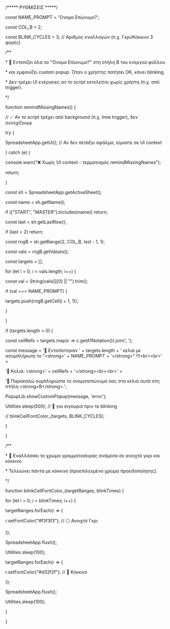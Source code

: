/\*\*\*\*\* ΡΥΘΜΙΣΕΙΣ \*\*\*\*\*/

const NAME_PROMPT = 'Όνομα Επώνυμο?';

const COL_B = 2;

const BLINK_CYCLES = 3; // Αριθμός εναλλαγών (π.χ. Γκρι/Κόκκινο 3 φορές)

/\*\*

\* 📌 Εντοπίζει όλα τα "Όνομα Επώνυμο?" στη στήλη B του ενεργού φύλλου

\* και εμφανίζει custom popup. Όταν ο χρήστης πατήσει OK, κάνει blinking.

\* Δεν τρέχει UI ενέργειες αν το script εκτελείται χωρίς χρήστη (π.χ. από trigger).

\*/

function remindMissingNames() {

// ✅ Αν το script τρέχει από background (π.χ. time trigger), δεν συνεχίζουμε

try {

SpreadsheetApp.getUi(); // Αν δεν πετάξει σφάλμα, είμαστε σε UI context

} catch (e) {

console.warn("❌ Χωρίς UI context - τερματισμός remindMissingNames");

return;

}

const sh = SpreadsheetApp.getActiveSheet();

const name = sh.getName();

if (\["START", "MASTER"\].includes(name)) return;

const last = sh.getLastRow();

if (last < 2) return;

const rngB = sh.getRange(2, COL_B, last - 1, 1);

const vals = rngB.getValues();

const targets = \[\];

for (let i = 0; i < vals.length; i++) {

const val = String(vals\[i\]\[0\] || "").trim();

if (val === NAME_PROMPT) {

targets.push(rngB.getCell(i + 1, 1));

}

}

if (targets.length > 0) {

const cellRefs = targets.map(c => c.getA1Notation()).join(', ');

const message = '🚨 Εντοπίστηκαν ' + targets.length + ' κελιά με ασυμπλήρωτο το "&lt;strong&gt;' + NAME_PROMPT + '&lt;/strong&gt;" !!!&lt;br&gt;&lt;br&gt;' +

'📍 Κελιά: &lt;strong&gt;' + cellRefs + '&lt;/strong&gt;&lt;br&gt;&lt;br&gt;' +

'📝 Παρακαλώ συμπληρώστε το ονοματεπώνυμό σας στα κελιά αυτά στη στήλη &lt;strong&gt;B&lt;/strong&gt;.';

PopupLib.showCustomPopup(message, 'error');

Utilities.sleep(500); // 📌 για σιγουριά πριν το blinking

// blinkCellFontColor_(targets, BLINK_CYCLES);

}

}

/\*\*

\* 🔁 Εναλλάσσει το χρώμα γραμματοσειράς ανάμεσα σε ανοιχτό γκρι και κόκκινο.

\* Τελειώνει πάντα με κόκκινο (προεπιλεγμένο χρώμα προειδοποίησης).

\*/

function blinkCellFontColor_(targetRanges, blinkTimes) {

for (let i = 0; i < blinkTimes; i++) {

targetRanges.forEach(r => {

r.setFontColor("#f3f3f3"); // ⚪ Ανοιχτό Γκρι

});

SpreadsheetApp.flush();

Utilities.sleep(100);

targetRanges.forEach(r => {

r.setFontColor("#d32f2f"); // 🔴 Κόκκινο

});

SpreadsheetApp.flush();

Utilities.sleep(100);

}

}